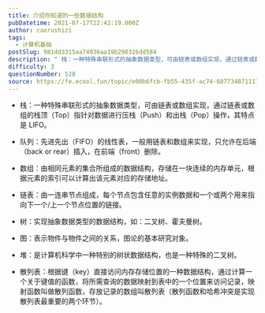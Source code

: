 ```yaml
---
title: 介绍你知道的一些数据结构
pubDatetime: 2021-07-17T22:43:19.000Z
author: caorushizi
tags:
  - 计算机基础
postSlug: 981dd3315aa74936aa19b290326dd584
description: " 栈：一种特殊串联形式的抽象数据类型，可由链表或数组实现，通过链表或数组的栈顶（Top）指针对数据进行压栈（Push）和出栈（Pop）操作，其特点是LIFO。 队列：先进先出（FIFO）的线性表，一般用链表和数组来实现，只允许在后端（back or rear）插入，在前端（front）删除。 数组：由相同元素的集合所组成的数据结构，存储在一块连续的内存单元，根据元素的索引可以计算出该元素对应的存储"
difficulty: 3
questionNumber: 528
source: https://fe.ecool.fun/topic/e00b6fcb-fb55-435f-ac74-687734871111
---
```


- 栈：一种特殊串联形式的抽象数据类型，可由链表或数组实现，通过链表或数组的栈顶（Top）指针对数据进行压栈（Push）和出栈（Pop）操作，其特点是 LIFO。

- 队列：先进先出（FIFO）的线性表，一般用链表和数组来实现，只允许在后端（back or rear）插入，在前端（front）删除。

- 数组：由相同元素的集合所组成的数据结构，存储在一块连续的内存单元，根据元素的索引可以计算出该元素对应的存储地址。

- 链表：由一连串节点组成，每个节点包含任意的实例数据和一个或两个用来指向下一个/上一个节点位置的链接。

- 树：实现抽象数据类型的数据结构，如：二叉树、霍夫曼树。

- 图：表示物件与物件之间的关系，图论的基本研究对象。

- 堆：是计算机科学中一种特别的树状数据结构，也是一种特殊的二叉树。

- 散列表：根据键（key）直接访问内存存储位置的一种数据结构，通过计算一个关于键值的函数，将所需查询的数据映射到表中的一个位置来访问记录，映射函数叫做散列函数，存放记录的数组叫散列表（散列函数和哈希冲突是实现散列表最重要的两个环节）。
